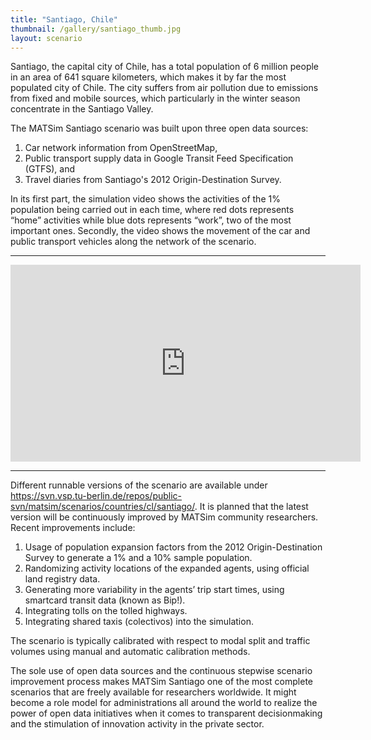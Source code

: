 ```yaml
---
title: "Santiago, Chile"
thumbnail: /gallery/santiago_thumb.jpg
layout: scenario
---
```

Santiago, the capital city of Chile, has a total population of 6 million people in an area of 641
square kilometers, which makes it by far the most populated city of Chile. The city suffers from air
pollution due to emissions from fixed and mobile sources, which particularly in the winter season
concentrate in the Santiago Valley.

The MATSim Santiago scenario was built upon three open data sources:

1.  Car network information from OpenStreetMap,
2.  Public transport supply data in Google Transit Feed Specification (GTFS), and
3.  Travel diaries from Santiago's 2012 Origin-Destination Survey.

In its first part, the simulation video shows the activities of the 1% population being
carried out in each time, where red dots represents “home” activities while blue dots
represents “work”, two of the most important ones. Secondly, the video shows the movement of
the car and public transport vehicles along the network of the scenario.

---

<iframe width="560" height="315" src="https://www.youtube.com/embed/57yHpjfrpUM" frameborder="0"
allow="autoplay; encrypted-media" allowfullscreen></iframe>

---

Different runnable versions of the scenario are available under
<https://svn.vsp.tu-berlin.de/repos/public-svn/matsim/scenarios/countries/cl/santiago/>. It is planned
that the latest version will be continuously improved by MATSim community researchers. Recent
improvements include:

1.  Usage of population expansion factors from the 2012 Origin-Destination Survey to generate a 1%
    and a 10% sample population.
2.  Randomizing activity locations of the expanded agents, using official land registry data.
3.  Generating more variability in the agents’ trip start times, using smartcard transit data
    (known as Bip!).
4.  Integrating tolls on the tolled highways.
5.  Integrating shared taxis (colectivos) into the simulation.

The scenario is typically calibrated with respect to modal split and traffic volumes using
manual and automatic calibration methods.

The sole use of open data sources and the continuous stepwise scenario improvement process
makes MATSim Santiago one of the most complete scenarios that are freely available for
researchers worldwide. It might become a role model for administrations all around the world
to realize the power of open data initiatives when it comes to transparent decisionmaking
and the stimulation of innovation activity in the private sector.

